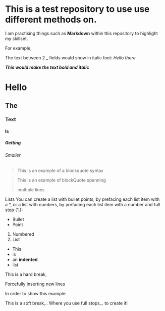 # This is a test repository to use use different methods on.

I am practising things such as **Markdown** within this repository to highlight my skillset.

For example,

The text between 2 _ fields would show in italic font: _Hello there_

**_This would make the text bold and italic_**

# Hello
## The
### Text
#### Is
##### Getting
###### Smaller

> This is an example of a blockquote syntax

> This is an example of blockQuote spanning
>
>
> multiple lines

Lists
You can create a list with bullet points, by prefacing each list item with a *, or a list with numbers, 
by prefacing each list item with a number and full stop (1.):

* Bullet
* Point

1. Numbered
2. List

* This
 * is
 * an **indented**
  * list
  
  This is a hard break,
  
  Forcefully inserting new lines
  
  In order to show this example
  
  This is a soft break,..
  Where you use full stops,..
  to create it!
